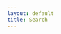 ```yaml
---
layout: default
title: Search
---
```


<div id="home-search" class="home">
	 <script>
	     (function() {
	         // var cx = "000696505189630282699:qocrcs59w0k";
	         var cx="000696505189630282699:nm0ni07v93e";
         var gcse = document.createElement('script');
         gcse.type = 'text/javascript';
         gcse.async = true;
         gcse.src = (document.location.protocol == 'https:' ? 'https:' : 'http:') +
         '//www.google.com/cse/cse.js?cx=' + cx;
         var s = document.getElementsByTagName('script')[0];
         s.parentNode.insertBefore(gcse, s);
     })();
 </script>
 <gcse:search queryParameterName="searchString"></gcse:search>
</div>